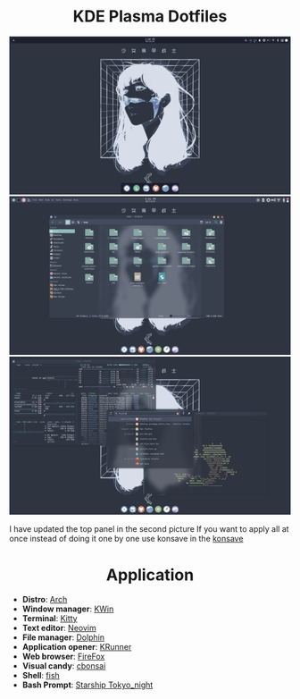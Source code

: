 <div align="center"> 
  
# KDE Plasma Dotfiles 
</div>

![riceSS](home.png)
![riceSS](home-dolphin.png)
![riceSS](home-applications.png)

I have updated the top panel in the second picture
If you want to apply all at once instead of doing it one by one use konsave in the [konsave](konsave)




<div align="center">

# Application

</div>

-   **Distro**: [Arch](https://archlinux.org)
-   **Window manager**: [KWin](https://github.com/KDE/kwin)
-   **Terminal**: [Kitty](https://github.com/kovidgoyal/kitty)
-   **Text editor**: [Neovim](https://github.com/neovim/neovim)
-   **File manager**: [Dolphin](https://github.com/KDE/dolphin)
-   **Application opener**: [KRunner](https://wiki.archlinux.org/title/KRunner)
-   **Web browser**: [FireFox](https://www.mozilla.org/en-US/firefox/windows/)
-   **Visual candy**: [cbonsai](https://github.com/hortinstein/cbonsai)
-   **Shell**: [fish](https://github.com/fish-shell/fish-shell)
-   **Bash Prompt**: [Starship Tokyo_night](https://starship.rs/)
